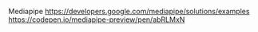 
Mediapipe
https://developers.google.com/mediapipe/solutions/examples
https://codepen.io/mediapipe-preview/pen/abRLMxN

